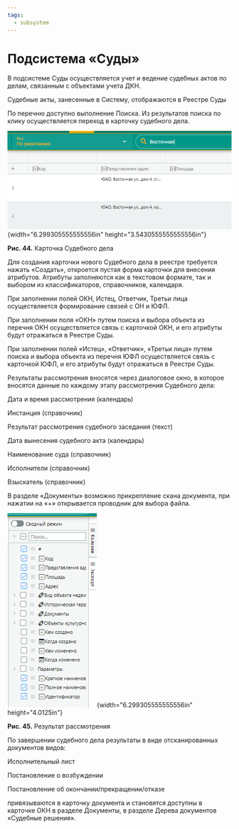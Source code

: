 ```yaml
---
tags:
  - subsystem
---
```

Подсистема «Суды»
=================

В подсистеме Суды осуществляется учет и ведение судебных актов по делам,
связанным с объектами учета ДКН.

Судебные акты, занесенные в Систему, отображаются в Реестре Суды

По перечню доступно выполнение Поиска. Из результатов поиска по клику
осуществляется переход в карточку судебного дела.

![](images/media/image1.png){width="6.299305555555556in"
height="3.5430555555555556in"}

**Рис. 44.** Карточка Судебного дела

Для создания карточки нового Судебного дела в реестре требуется нажать
«Создать», откроется пустая форма карточки для внесения атрибутов.
Атрибуты заполняются как в текстовом формате, так и выбором из
классификаторов, справочников, календаря.

При заполнении полей ОКН, Истец, Ответчик, Третьи лица осуществляется
формирование связей с ОН и ЮФЛ.

При заполнении поля «ОКН» путем поиска и выбора объекта из перечня ОКН
осуществляется связь с карточкой ОКН, и его атрибуты будут отражаться в
Реестре Суды.

При заполнении полей «Истец», «Ответчик», «Третьи лица» путем поиска и
выбора объекта из перечня ЮФЛ осуществляется связь с карточкой ЮФЛ, и
его атрибуты будут отражаться в Реестре Суды.

Результаты рассмотрения вносятся через диалоговое окно, в которое
вносятся данные по каждому этапу рассмотрения Судебного дела:

Дата и время рассмотрения (календарь)

Инстанция (справочник)

Результат рассмотрения судебного заседания (текст)

Дата вынесения судебного акта (календарь)

Наименование суда (справочник)

Исполнители (справочник)

Взыскатель (справочник)

В разделе «Документы» возможно прикрепление скана документа, при нажатии
на «+» открывается проводник для выбора файла.

![](images/media/image2.png){width="6.299305555555556in"
height="4.0125in"}

**Рис. 45.** Результат рассмотрения

По завершении судебного дела результаты в виде отсканированных
документов видов:

Исполнительный лист

Постановление о возбуждении

Постановление об окончании/прекращении/отказе

привязываются в карточку документа и становятся доступны в карточке ОКН
в разделе Документы, в разделе Дерева документов «Судебные решения».
